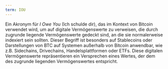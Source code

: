```yaml
---
term: IOU
---
```


Ein Akronym für _I Owe You_ (Ich schulde dir), das im Kontext von Bitcoin verwendet wird, um auf digitale Vermögenswerte zu verweisen, die durch zugrunde liegende Vermögenswerte gedeckt sind, an die sie normalerweise indexiert sein sollten. Dieser Begriff ist besonders auf Stablecoins oder Darstellungen von BTC auf Systemen außerhalb von Bitcoin anwendbar, wie z.B. Sidechains, Drivechains, Handelsplattformen oder ETFs. Diese digitalen Vermögenswerte repräsentieren ein Versprechen eines Wertes, der dem des zugrunde liegenden Vermögenswertes entspricht.